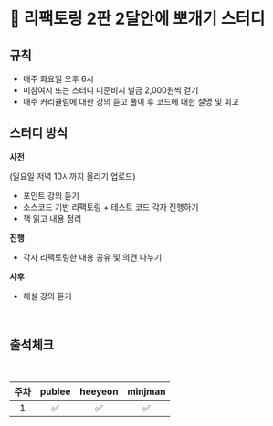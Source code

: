 # :school: 리팩토링 2판 2달안에 뽀개기 스터디

## 규칙

- 매주 화요일 오후 6시
- 미참여시 또는 스터디 미준비시 벌금 2,000원씩 걷기
- 매주 커리큘럼에 대한 강의 듣고 풀이 후 코드에 대한 설명 및 회고

## 스터디 방식

**사전**

(일요일 저녁 10시까지 올리기 업로드)
- 포인트 강의 듣기
- 소스코드 기반 리팩토링 + 테스트 코드 각자 진행하기
- 책 읽고 내용 정리

**진행**
- 각자 리팩토링한 내용 공유 및 의견 나누기

**사후**
- 해설 강의 듣기

<br/>

<pr>
  

## 출석체크

  <br/>

| 주차  |  publee  | heeyeon | minjman |
|:---:|:-----:| :-----: |:-------:| 
|  1  |  ✅ | ✅ |    ✅    |

</pr>
